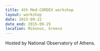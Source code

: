 ```yaml
---
title: 4th Med-CORDEX workshop
layout: workshop
date: 2015-09-22
date_end: 2015-09-25
location: Mikonos, Greece
---
```


Hosted by National Observatory of Athens.